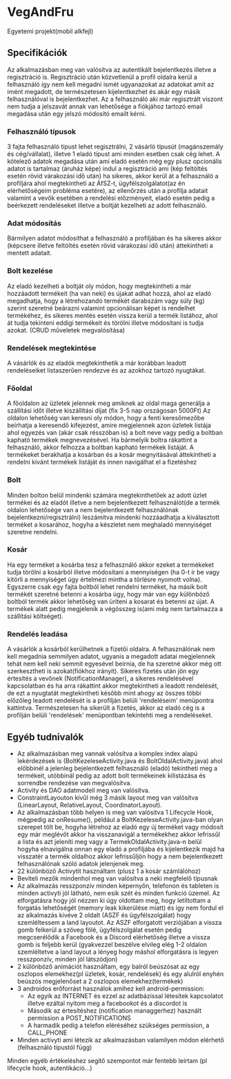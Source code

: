 # VegAndFru
Egyetemi projekt(mobil alkfejl)

## Specifikációk
Az alkalmazásban meg van valósítva az autentikált bejelentkezés illetve a regisztráció is.
Regisztráció után közvetlenül a profil oldalra kerül a felhasználó így nem kell megadni ismét ugyanazokat az adatokat amit az imént megadott, de természetesen kijelentkezhet és
akár egy másik felhasználóval is bejelentkezhet.
Az a felhasználó aki már regisztrált viszont nem tudja a jelszavát annak van lehetősége a fiókjához tartozó email megadása után egy jelszó módosító emailt kérni.

### Felhasználó típusok
3 fajta felhasználó típust lehet regisztrálni, 2 vásárló típusút (magánszemály és cég/vállalat), illetve 1 eladó típust ami minden esetben csak cég lehet. 
A kötelező adatok megadása után ami eladó esetén még egy plusz opcionális adatot is tartalmaz (áruház képe) indul a regisztráció ami (kép feltöltés esetén rövid várakozási idő után) ha sikeres, akkor kerül át a felhasználó a profiljára ahol megtekintheti az ÁfSZ-t, ügyfélszolgálatot(az én elérhetőségeim probléma esetére), az ellenőrzés után a profilja adatait valamint a vevők esetében a rendelési előzményeit, eladó esetén pedig a beérkezett rendeléseket illetve a boltját kezelheti az adott felhasználó.

### Adat módosítás
Bármilyen adatot módosíthat a felhasználó a profiljában és ha sikeres akkor (képcsere illetve feltöltés esetén rövid várakozási idő után) áttekintheti a mentett adatait.

### Bolt kezelése
Az eladó kezelheti a boltját oly módon, hogy megtekintheti a már hozzáadott termékeit (ha van neki) és újakat adhat hozzá, ahol az eladó megadhatja, hogy a létrehozandó termékét darabszám vagy súly (kg) szerint szeretné beárazni valamint opcionálisan képet is rendelhet termékéhez, és sikeres mentés esetén vissza kerül a termék listához, ahol át tudja tekinteni eddigi termékeit és törölni illetve módosítani is tudja azokat. (CRUD műveletek megvalósítása)

### Rendelések megtekintése
A vásárlók és az eladók megtekinthetik a már korábban leadott rendeléseiket listaszerűen rendezve és az azokhoz tartozó nyugtákat.

### Főoldal
A főoldalon az üzletek jelennek meg amiknek az oldal maga generálja a szállítási időt illetve kiszállítási díjat (fix 3-5 nap országosan 5000Ft)
Az oldalon lehetőség van keresni oly módon, hogy a fenti keresőmezőbe beírhatja a keresendő kifejezést, amire megjelennek azon üzletek listája ahol egyezés van (akár csak résszóban is) a bolt neve vagy pedig a boltban kapható termékek megnevezésével.
Ha bármelyik boltra rákattint a felhasználó, akkor felhozza a boltban kapható termékek listáját. A termékeket berakhatja a kosárban és a kosár megnyitásával áttekintheti a rendelni kívánt termékek listáját és innen navigálhat el a fizetéshez

### Bolt
Minden bolton belül mindenki számára megtekinthetőek az adott üzlet termékei és az eladót illetve a nem bejelentkezett felhasználót(de a termék oldalon lehetősége van a nem bejelentkezett felhasználónak bejelentkezni/regisztrálni) leszámítva mindenki hozzáadhatja a kiválasztott terméket a kosarához, hogyha a készletet nem meghaladó mennyiséget szeretne rendelni.

### Kosár
Ha egy terméket a kosárba tesz a felhasználó akkor ezeket a termékeket tudja törölni a kosárból illetve módosítani a mennyiségen (ha 0-t ír be vagy kitörli a mennyiséget úgy értelmezi mintha a törlésre nyomott volna).
Egyszerre csak egy fajta boltból lehet rendelni terméket, ha másik bolt termékét szeretné betenni a kosárba úgy, hogy már van egy különböző boltból termék akkor lehetőség van üríteni a kosarat és betenni az újat. A termékek alatt pedig megjelenik a végösszeg is(ami még nem tartalmazza a szállítási költséget).

### Rendelés leadása
A vásárlók a kosárból kerülhetnek a fizetői oldalra. A felhasználónak nem kell megadnia semmilyen adatot, ugyanis a megadott adatai megjelennek tehát nem kell neki semmit egyesével beírnia, de ha szeretné akkor még ott szerkesztheti is azokat(fiókhoz irányít). Sikeres fizetés után jön egy értesítés a vevőnek (NotificationManager), a sikeres rendelésével kapcsolatban és ha arra rákattint akkor megtekintheti a leadott rendelését, de ezt a nyugtatát megtekintheti később mint ahogy az összes többi előzőleg leadott rendelését is a profilján belüli 'rendeléseim' menüpontra kattintva. Természetesen ha sikerült a fizetés, akkor az eladó cég is a profilján belüli 'rendelések' menüpontban tekintehti meg a rendeléseket.


## Egyéb tudnivalók
- Az alkalmazásban meg vannak valósítva a komplex index alapú lekérdezések is (BoltKezeleseActivity.java és BoltOldalActivity.java) ahol előbbinél a jelenleg bejelentkezett felhasználó (eladó) tekintheti meg a termékeit, utóbbinál pedig az adott bolt termékeinek kilistázása és sorrendbe rendezése van megvalósítva.
- Activity és DAO adatmodell meg van valósítva.
- ConstraintLayouton kívűl még 3 másik layout meg van valósítva (LinearLayout, RelativeLayout, CoordinatorLayout).
- Az alkalmazásban több helyen is meg van valósítva 1 Lifecycle Hook, mégpedig az onResume(), például a BoltKezeleseActivity.java-ban olyan szerepet tölt be, hogyha létrehoz az eladó egy új terméket vagy módosít egy már meglévőt akkor ha visszanavigál a termékekhez akkor lefrissűl a lista és azt jeleníti meg vagy a TermekOldalActivity.java-n belül hogyha elnavigálna onnan egy eladó a profiljába és kijelentkezik majd ha visszatér a termék oldalhoz akkor lefrissűljön hogy a nem bejelentkezett felhasználónak szóló adatok jelenjenek meg.
- 22 különböző Activytit használtam (plusz 1 a kosár számlálóhoz)
- Beviteli mezők mindenhol meg van valósítva a neki megfelelő típusnak
- Az alkalmazás resszponzív minden képernyőn, telefonon és tableten is minden activyti jól látható, nem esik szét és minden funkció üzemel. Az elforgatásra hogy jól nézzen ki úgy oldottam meg, hogy letiltottam a forgatás lehetőségét (memory leak kikerülése miatt) és így nem fordul el az alkalmazás kivéve 2 oldalt (ASZF és ügyfélszolgálat) hogy szemléltessem 
a land layoutot. Az ASZF elforgatott verziójában a vissza gomb felkerül a szöveg fölé, ügyfélszolgálat esetén pedig megcserélődik a Facebook és a Discord elérhetőség illetve a vissza gomb is feljebb kerül (gyakvezzel beszélve elvileg elég 1-2 oldalon szemléltetve a land layout a lényeg hogy máshol elforgatásra is legyen resszponzív, minden jól látszódjon)
- 2 különböző animációt használtam, egy balról beúszósat az egy oszlopos elemekhez(pl üzletek, kosár, rendelések) és egy alulról enyhén beúszós megjelenőset a 2 oszlopos elemekhez(termékek)
- 3 androidos erőforrást használok amihez kell android-permission:
	- Az egyik az INTERNET és ezzel az adatbázissal létesítek kapcsolatot illetve ezáltal nyitom meg a facebookot és a discordot is
	- Második az értesítéshez (notification managgerhez) használt permission a POST_NOTIFICATIONS
	- A harmadik pedig a telefon eléréséhez szükséges permission, a CALL_PHONE
- Minden activyti ami létezik az alkalmazásban valamilyen módon elérhető (felhasználó típustól függ)

Minden egyéb értékeléshez segítő szempontot már fentebb leírtam (pl lifecycle hook, autentikáció...)